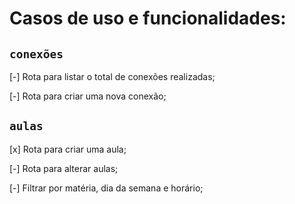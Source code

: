 
# Casos de uso e funcionalidades:

## `conexões`

 [-] Rota para listar o total de conexões realizadas;

 [-] Rota para criar uma nova conexão;


## `aulas`
 [x] Rota para criar uma aula;

 [-] Rota para alterar aulas;

 [-] Filtrar por matéria, dia da semana e horário;


